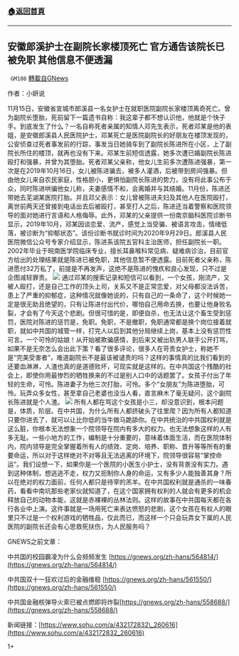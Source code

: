 ###  [:house:返回首頁](https://github.com/ourhimalayas/txt)
---

## 安徽郎溪护士在副院长家楼顶死亡 官方通告该院长已被免职 其他信息不便透漏
` GM108` [轉載自GNews](https://gnews.org/zh-hans/571973/)

作者：小妍说

11月15日，安徽省宣城市郎溪县一名女护士在就职医院副院长家楼顶离奇死亡。曾为副院长堕胎，死前留下一篇遗书自称：我这辈子都不想认识他，他就是个快子手。到底发生了什么？一名自称死者亲属的知情人邓先生表示，死者邓某是他的表姐，是安徽郎溪县人民医院护士，邓某死亡是医院副院长的好朋友在楼顶发现的，公安侦查过死者事发前的行踪，事发当日她骑车到了副院长陈进所在小区，上了副院长所住的楼顶，就再也没有下来。邓某生前短信透露，她多次遭已婚副院长陈进殴打和强暴，并曾为其堕胎。死者邓某父亲称，他女儿生前多次遭陈进强暴，第一次是在2019年10月16日，女儿被陈进骗去，被多人灌酒，后被带到房间强暴。但由他女儿来自农民家庭，性格胆小，更惧怕副院长陈进的势力，没有将此事公布于众，同时陈进哄骗他女儿称，夫妻感情不和，会离婚并与其结婚。11月份，陈进还带她去芜湖某医院打胎。并且邓父表示：女儿曾被陈进夫妇及其他人在医院殴打，离世前两天还曾接到电话出去后被殴打，甚至打人之后，陈进还当着警察和医院领导的面对她进行言语和人格侮辱。此外，邓某的父亲提供一份南京脑科医院诊断书显示，2019年10月，邓某因谈恋爱、流产，感觉上当受骗、被语言攻击，情绪低落，被诊断为“抑郁状态”。该份诊断书就诊时间为2020年9月29日。郎溪县人民医院微信公众号专家介绍显示，陈进系该院五官科主治医师，担任副院长一职。2002年毕业于皖南医学院临床专业，擅长耳鼻喉科常见病、疑难病诊治，目前官方给出的处理结果就是陈进已被免职，其他信息暂不便透露。目前死者父亲称，陈进愿付32万私了，前提是不再发声，这绝不是陈进的愧疚和良心发现，只不过是企图减轻罪责。
![]()![](https://gnews-media-offload.s3.amazonaws.com/wp-content/uploads/2020/11/18235059/40D90683-1B4A-49B4-B6EF-E63746FFA53D.png)
通过邓某的搜索记录和短信可以看到，一个女孩，刚流产，又被人殴打，还是自己工作的顶头上司，关系又不是正常恋爱，对父母都没法诉苦，患上了严重的抑郁症，这种情况就像她说的，只有自己的一条命了，这个时候她一定是很无助且绝望的，只有让陈进付出代价，哪怕自己用命去换，也要让他身败名裂，才会有了今天这个悲剧。但很可惜的是，即便自杀，也无法让这个畜生受到惩罚，医院对陈进的惩罚是，免职。免职，不是撤职，免职通常都是换个岗位接着就职，就如中共国的城管一样，打完人以后到其他分局继续上岗，基本上没有惩罚性可言。一个可怜的姑娘！从开始被欺骗感情，到后来又被出轨男人联手公开打骂，如果不是无奈怎么会出此下策？看了很多评论，很多人在苛责女护士，称她不是“完美受害者”，难道副院长不是最该被谴责的吗？这样的事情真的比我们看到的还要血淋淋，人渣也真的是道德败坏，可现实就是这样的。在中共国这个残酷的社会上，即使你用最惨烈的牺牲换来的不过是别人口中的话题罢了。女孩子付出了年轻的生命，可怜。陈进妻子为他三次打胎，可怜。多个”女朋友”为陈进堕胎，可怜。玩弄众多女性，甚至拿自己老婆也没当人看，直言麻木了毫无疑问，这个副院长陈进就是个人渣。
![]()![](https://gnews-media-offload.s3.amazonaws.com/wp-content/uploads/2020/11/18235101/7FFD23CF-BCFA-4795-AFFA-17CE237B6099.png)
所有人都在骂这个女孩是小三，却没意识到，根本问题是，体质，阶层。在中共国，为什么所有人都挤破头了往里爬？因为所有人都知道只要你进去了，就可以让比你低的当牛做马跪舔你。在中共统治的中共国权利就是这么脏，你根本无法想象一个院领导在院内有多大的权力。也无法想象这样的人有多无耻。一些小地方的工作，编制是十分重要的，意味着体面生活，而在医院体制内，院内领导是完全掌握着所有人的绩效、定岗、培养、职称、晋升等等所有的重要命运，所以对于这样绝对不对等且无法逃离的环境下，院领导很容易“掌控命运”。我们设想一下，如果你是一个医院的小医生小护士，没有背景没有实力。遇到这种体制，想逃逃不走，权力又扼制你人身的命运，又有多少人能独善其身？所以在绝对的权力面前，任何人都只是待宰的羔羊。在中共国权利就是通杀的一味春药，看看中南坑那些老家伙就知道了，在这个国家拥有权利的人就会有更多的机会释放自己的动物本能，这就是赤裸裸的丛林法则。这样的故事在中共国每天都在各行各业中上演。这件事就是一场用死亡来表达愤怒的悲剧，这个女孩在有权人的眼里只不过是一个权利游戏的牺牲品，仅此而已，而这样一个只会玩弄女下属的人民医院的副院长还会有心思救死扶伤，为人民服务吗？

GNEWS之前文章：

中共国的校园霸凌为什么会频频发生 [https://gnews.org/zh-hans/564814/](https://gnews.org/zh-hans/564814/)

中共国双十一狂欢过后的金融维稳 [https://gnews.org/zh-hans/561550/](https://gnews.org/zh-hans/561550/)

中共国金融核弹导火索已被点燃即将炸裂[https://gnews.org/zh-hans/558688/](https://gnews.org/zh-hans/558688/)

新闻链接：[https://www.sohu.com/a/432172832\_260616](https://www.sohu.com/a/432172832_260616)

1+
